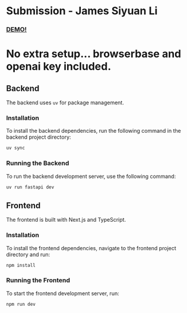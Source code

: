 # Submission - James Siyuan Li
### [DEMO!](https://drive.google.com/file/d/1ILo2MjBigSefwg7FyrYUoLkoeHWB6w6s/view?usp=sharing)

# No extra setup... browserbase and openai key included.

## Backend

The backend uses `uv` for package management.

### Installation

To install the backend dependencies, run the following command in the backend project directory:

```bash
uv sync
```

### Running the Backend

To run the backend development server, use the following command:

```bash
uv run fastapi dev
```

## Frontend

The frontend is built with Next.js and TypeScript.

### Installation

To install the frontend dependencies, navigate to the frontend project directory and run:

```bash
npm install
```

### Running the Frontend

To start the frontend development server, run:

```bash
npm run dev
```
